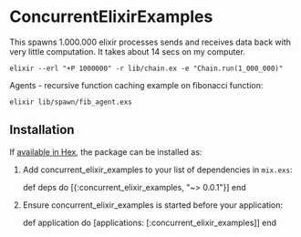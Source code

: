 # ConcurrentElixirExamples

This spawns 1.000.000 elixir processes sends and receives data back with very little computation. It takes about 14 secs on my computer.

``` elixir --erl "+P 1000000" -r lib/chain.ex -e "Chain.run(1_000_000)" ```

Agents - recursive function caching example on fibonacci function:

``` elixir lib/spawn/fib_agent.exs ```

## Installation

If [available in Hex](https://hex.pm/docs/publish), the package can be installed as:

  1. Add concurrent_elixir_examples to your list of dependencies in `mix.exs`:

        def deps do
          [{:concurrent_elixir_examples, "~> 0.0.1"}]
        end

  2. Ensure concurrent_elixir_examples is started before your application:

        def application do
          [applications: [:concurrent_elixir_examples]]
        end
